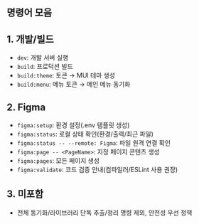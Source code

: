 ## 명령어 모음


## 1. 개발/빌드

- `dev`: 개발 서버 실행
- `build`: 프로덕션 빌드
- `build:theme`: 토큰 → MUI 테마 생성
- `build:menu`: 메뉴 토큰 → 메인 메뉴 동기화


## 2. Figma

- `figma:setup`: 환경 설정(.env 템플릿 생성)
- `figma:status`: 로컬 상태 확인(환경/출력/최근 파일)
- `figma:status -- --remote: Figma`: 파일 원격 연결 확인
- `figma:page -- <PageName>`: 지정 페이지 콘텐츠 생성
- `figma:pages`: 모든 페이지 생성
- `figma:validate`: 코드 검증 안내(컴파일러/ESLint 사용 권장)


## 3. 미포함

- 전체 동기화/라이브러리 단독 추출/정리 명령 제외, 안전성 우선 정책

